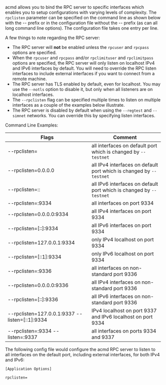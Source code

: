 acmd allows you to bind the RPC server to specific interfaces which enables you
to setup configurations with varying levels of complexity.  The `rpclisten`
parameter can be specified on the command line as shown below with the -- prefix
or in the configuration file without the -- prefix (as can all long command line
options).  The configuration file takes one entry per line.

A few things to note regarding the RPC server:
* The RPC server will **not** be enabled unless the `rpcuser` and `rpcpass`
  options are specified.
* When the `rpcuser` and `rpcpass` and/or `rpclimituser` and `rpclimitpass`
  options are specified, the RPC server will only listen on localhost IPv4 and
  IPv6 interfaces by default.  You will need to override the RPC listen
  interfaces to include external interfaces if you want to connect from a remote
  machine.
* The RPC server has TLS enabled by default, even for localhost.  You may use
  the `--notls` option to disable it, but only when all listeners are on
  localhost interfaces.
* The `--rpclisten` flag can be specified multiple times to listen on multiple
  interfaces as a couple of the examples below illustrate.
* The RPC server is disabled by default when using the `--regtest` and
  `--simnet` networks.  You can override this by specifying listen interfaces.

Command Line Examples:

|Flags|Comment|
|----------|------------|
|--rpclisten=|all interfaces on default port which is changed by `--testnet`|
|--rpclisten=0.0.0.0|all IPv4 interfaces on default port which is changed by `--testnet`|
|--rpclisten=::|all IPv6 interfaces on default port which is changed by `--testnet`|
|--rpclisten=:9334|all interfaces on port 9334|
|--rpclisten=0.0.0.0:9334|all IPv4 interfaces on port 9334|
|--rpclisten=[::]:9334|all IPv6 interfaces on port 9334|
|--rpclisten=127.0.0.1:9334|only IPv4 localhost on port 9334|
|--rpclisten=[::1]:9334|only IPv6 localhost on port 9334|
|--rpclisten=:9336|all interfaces on non-standard port 9336|
|--rpclisten=0.0.0.0:9336|all IPv4 interfaces on non-standard port 9336|
|--rpclisten=[::]:9336|all IPv6 interfaces on non-standard port 9336|
|--rpclisten=127.0.0.1:9337 --listen=[::1]:9334|IPv4 localhost on port 9337 and IPv6 localhost on port 9334|
|--rpclisten=:9334 --listen=:9337|all interfaces on ports 9334 and 9337|

The following config file would configure the acmd RPC server to listen to all interfaces on the default port, including external interfaces, for both IPv4 and IPv6:

```text
[Application Options]

rpclisten=
```
